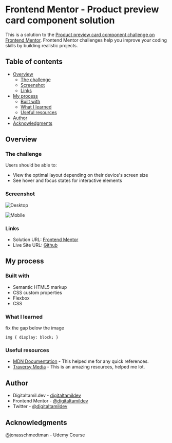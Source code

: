 # Frontend Mentor - Product preview card component solution

This is a solution to the [Product preview card component challenge on Frontend Mentor](https://www.frontendmentor.io/challenges/product-preview-card-component-GO7UmttRfa). Frontend Mentor challenges help you improve your coding skills by building realistic projects.

## Table of contents

- [Overview](#overview)
  - [The challenge](#the-challenge)
  - [Screenshot](#screenshot)
  - [Links](#links)
- [My process](#my-process)
  - [Built with](#built-with)
  - [What I learned](#what-i-learned)
  - [Useful resources](#useful-resources)
- [Author](#author)
- [Acknowledgments](#acknowledgments)

## Overview

### The challenge

Users should be able to:

- View the optimal layout depending on their device's screen size
- See hover and focus states for interactive elements

### Screenshot

![Desktop](./screenshots/desktop-screenshot.png)

![Mobile](./screenshots/mobile-screenshot.png)

### Links

- Solution URL: [Frontend Mentor](https://www.frontendmentor.io/profile/digitallimat)
- Live Site URL: [Github](https://digitallimat.github.io/Product-preview-card-component/)

## My process

### Built with

- Semantic HTML5 markup
- CSS custom properties
- Flexbox
- CSS

### What I learned

fix the gap below the image

```
img { display: block; }
```

### Useful resources

- [MDN Documentation](https://developer.mozilla.com) - This helped me for any quick references.
- [Traversy Media](https://www.traversymedia.com) - This is an amazing resources, helped me lot.

## Author

- Digitaltamil.dev - [digitaltamildev](https://digitaltamil.dev)
- Frontend Mentor - [@digitaltamildev](https://www.frontendmentor.io/profile/digitaltamildev)
- Twitter - [@digitaltamildev](https://www.twitter.com/digitaltamildev)

## Acknowledgments

@jonasschmedtman - Udemy Course
